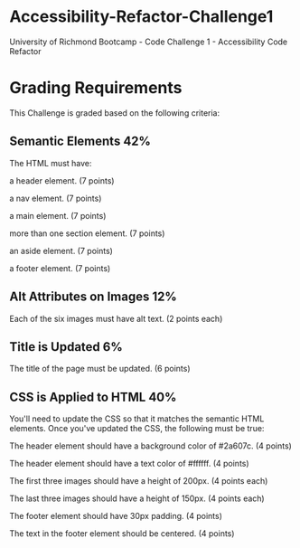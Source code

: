 # Accessibility-Refactor-Challenge1
University of Richmond Bootcamp - Code Challenge 1 - Accessibility Code Refactor


# Grading Requirements
This Challenge is graded based on the following criteria:

## Semantic Elements 42%
The HTML must have:

a header element. (7 points)

a nav element. (7 points)

a main element. (7 points)

more than one section element. (7 points)

an aside element. (7 points)

a footer element. (7 points)

## Alt Attributes on Images 12%
Each of the six images must have alt text. (2 points each)

## Title is Updated 6%
The title of the page must be updated. (6 points)

## CSS is Applied to HTML 40%
You'll need to update the CSS so that it matches the semantic HTML elements. Once you've updated the CSS, the following must be true:

The header element should have a background color of #2a607c. (4 points)

The header element should have a text color of #ffffff. (4 points)

The first three images should have a height of 200px. (4 points each)

The last three images should have a height of 150px. (4 points each)

The footer element should have 30px padding. (4 points)

The text in the footer element should be centered. (4 points)